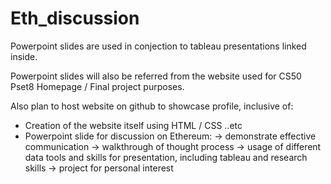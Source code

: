 # Eth_discussion

Powerpoint slides are used in conjection to tableau presentations linked inside.

Powerpoint slides will also be referred from the website used for CS50 Pset8 Homepage / Final project purposes.

Also plan to host website on github to showcase profile, inclusive of:
- Creation of the website itself using HTML / CSS ..etc
- Powerpoint slide for discussion on Ethereum:
-> demonstrate effective communication
-> walkthrough of thought process
-> usage of different data tools and skills for presentation, including tableau and research skills
-> project for personal interest
